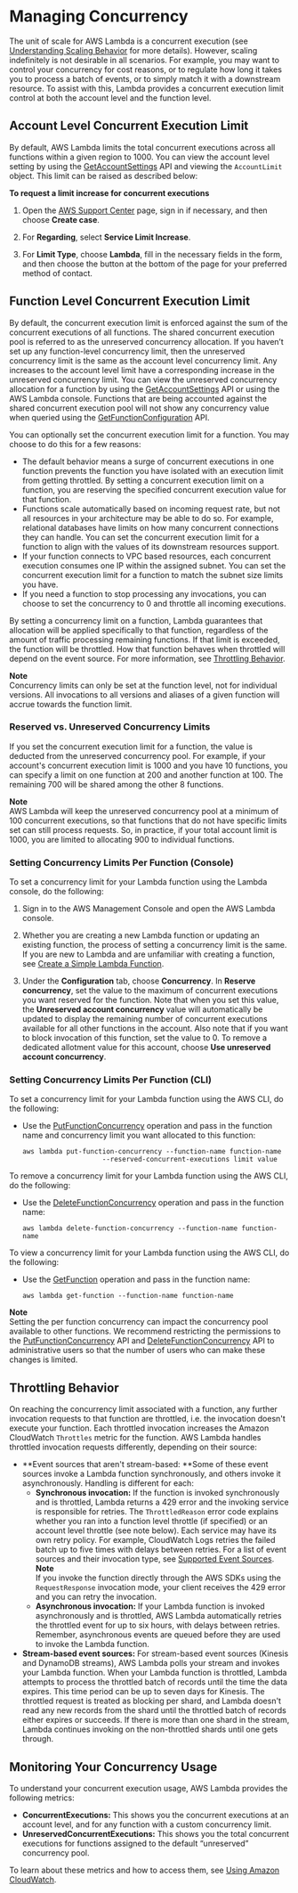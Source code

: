 # Managing Concurrency<a name="concurrent-executions"></a>

 The unit of scale for AWS Lambda is a concurrent execution \(see [Understanding Scaling Behavior](scaling.md) for more details\)\. However, scaling indefinitely is not desirable in all scenarios\. For example, you may want to control your concurrency for cost reasons, or to regulate how long it takes you to process a batch of events, or to simply match it with a downstream resource\. To assist with this, Lambda provides a concurrent execution limit control at both the account level and the function level\.

## Account Level Concurrent Execution Limit<a name="concurrent-execution-safety-limit"></a>

By default, AWS Lambda limits the total concurrent executions across all functions within a given region to 1000\. You can view the account level setting by using the [GetAccountSettings](API_GetAccountSettings.md) API and viewing the `AccountLimit` object\. This limit can be raised as described below:<a name="increase-concurrent-executions-limit"></a>

**To request a limit increase for concurrent executions**

1. Open the [AWS Support Center](https://console.aws.amazon.com/support/home#/) page, sign in if necessary, and then choose **Create case**\.

1. For **Regarding**, select **Service Limit Increase**\.

1. For **Limit Type**, choose **Lambda**, fill in the necessary fields in the form, and then choose the button at the bottom of the page for your preferred method of contact\.

## Function Level Concurrent Execution Limit<a name="per-function-concurrency"></a>

By default, the concurrent execution limit is enforced against the sum of the concurrent executions of all functions\. The shared concurrent execution pool is referred to as the unreserved concurrency allocation\. If you haven’t set up any function\-level concurrency limit, then the unreserved concurrency limit is the same as the account level concurrency limit\. Any increases to the account level limit have a corresponding increase in the unreserved concurrency limit\. You can view the unreserved concurrency allocation for a function by using the [GetAccountSettings](API_GetAccountSettings.md) API or using the AWS Lambda console\. Functions that are being accounted against the shared concurrent execution pool will not show any concurrency value when queried using the [GetFunctionConfiguration](API_GetFunctionConfiguration.md) API\.

You can optionally set the concurrent execution limit for a function\. You may choose to do this for a few reasons:
+ The default behavior means a surge of concurrent executions in one function prevents the function you have isolated with an execution limit from getting throttled\. By setting a concurrent execution limit on a function, you are reserving the specified concurrent execution value for that function\.
+ Functions scale automatically based on incoming request rate, but not all resources in your architecture may be able to do so\. For example, relational databases have limits on how many concurrent connections they can handle\. You can set the concurrent execution limit for a function to align with the values of its downstream resources support\.
+ If your function connects to VPC based resources, each concurrent execution consumes one IP within the assigned subnet\. You can set the concurrent execution limit for a function to match the subnet size limits you have\.
+ If you need a function to stop processing any invocations, you can choose to set the concurrency to 0 and throttle all incoming executions\.

By setting a concurrency limit on a function, Lambda guarantees that allocation will be applied specifically to that function, regardless of the amount of traffic processing remaining functions\. If that limit is exceeded, the function will be throttled\. How that function behaves when throttled will depend on the event source\. For more information, see [Throttling Behavior](#throttling-behavior)\.

**Note**  
Concurrency limits can only be set at the function level, not for individual versions\. All invocations to all versions and aliases of a given function will accrue towards the function limit\.

### Reserved vs\. Unreserved Concurrency Limits<a name="reserved-vs-unreserved-concurrency-limits"></a>

If you set the concurrent execution limit for a function, the value is deducted from the unreserved concurrency pool\. For example, if your account's concurrent execution limit is 1000 and you have 10 functions, you can specify a limit on one function at 200 and another function at 100\. The remaining 700 will be shared among the other 8 functions\. 

**Note**  
AWS Lambda will keep the unreserved concurrency pool at a minimum of 100 concurrent executions, so that functions that do not have specific limits set can still process requests\. So, in practice, if your total account limit is 1000, you are limited to allocating 900 to individual functions\. 

### Setting Concurrency Limits Per Function \(Console\)<a name="per-function-concurrency-console"></a>

To set a concurrency limit for your Lambda function using the Lambda console, do the following:

1. Sign in to the AWS Management Console and open the AWS Lambda console\.

1. Whether you are creating a new Lambda function or updating an existing function, the process of setting a concurrency limit is the same\. If you are new to Lambda and are unfamiliar with creating a function, see [Create a Simple Lambda Function](get-started-create-function.md)\.

1. Under the **Configuration** tab, choose **Concurrency**\. In **Reserve concurrency**, set the value to the maximum of concurrent executions you want reserved for the function\. Note that when you set this value, the **Unreserved account concurrency** value will automatically be updated to display the remaining number of concurrent executions available for all other functions in the account\. Also note that if you want to block invocation of this function, set the value to 0\. To remove a dedicated allotment value for this account, choose **Use unreserved account concurrency**\.

### Setting Concurrency Limits Per Function \(CLI\)<a name="per-function-concurrency-cli"></a>

To set a concurrency limit for your Lambda function using the AWS CLI, do the following:
+ Use the [PutFunctionConcurrency](API_PutFunctionConcurrency.md) operation and pass in the function name and concurrency limit you want allocated to this function:

  ```
  aws lambda put-function-concurrency --function-name function-name
                      --reserved-concurrent-executions limit value
  ```

To remove a concurrency limit for your Lambda function using the AWS CLI, do the following:
+ Use the [DeleteFunctionConcurrency](API_DeleteFunctionConcurrency.md) operation and pass in the function name:

  ```
  aws lambda delete-function-concurrency --function-name function-name  
  ```

To view a concurrency limit for your Lambda function using the AWS CLI, do the following:
+ Use the [GetFunction](API_GetFunctionConfiguration.md) operation and pass in the function name:

  ```
  aws lambda get-function --function-name function-name  
  ```

**Note**  
Setting the per function concurrency can impact the concurrency pool available to other functions\. We recommend restricting the permissions to the [PutFunctionConcurrency](API_PutFunctionConcurrency.md) API and [DeleteFunctionConcurrency](API_DeleteFunctionConcurrency.md) API to administrative users so that the number of users who can make these changes is limited\.

## Throttling Behavior<a name="throttling-behavior"></a>

On reaching the concurrency limit associated with a function, any further invocation requests to that function are throttled, i\.e\. the invocation doesn't execute your function\. Each throttled invocation increases the Amazon CloudWatch `Throttles` metric for the function\. AWS Lambda handles throttled invocation requests differently, depending on their source: 
+ **Event sources that aren't stream\-based: **Some of these event sources invoke a Lambda function synchronously, and others invoke it asynchronously\. Handling is different for each: 
  + **Synchronous invocation:** If the function is invoked synchronously and is throttled, Lambda returns a 429 error and the invoking service is responsible for retries\. The `ThrottledReason` error code explains whether you ran into a function level throttle \(if specified\) or an account level throttle \(see note below\)\. Each service may have its own retry policy\. For example, CloudWatch Logs retries the failed batch up to five times with delays between retries\. For a list of event sources and their invocation type, see [Supported Event Sources](invoking-lambda-function.md)\. 
**Note**  
If you invoke the function directly through the AWS SDKs using the `RequestResponse` invocation mode, your client receives the 429 error and you can retry the invocation\. 
  + **Asynchronous invocation:** If your Lambda function is invoked asynchronously and is throttled, AWS Lambda automatically retries the throttled event for up to six hours, with delays between retries\. Remember, asynchronous events are queued before they are used to invoke the Lambda function\. 
+ **Stream\-based event sources:** For stream\-based event sources \(Kinesis and DynamoDB streams\), AWS Lambda polls your stream and invokes your Lambda function\. When your Lambda function is throttled, Lambda attempts to process the throttled batch of records until the time the data expires\. This time period can be up to seven days for Kinesis\. The throttled request is treated as blocking per shard, and Lambda doesn't read any new records from the shard until the throttled batch of records either expires or succeeds\. If there is more than one shard in the stream, Lambda continues invoking on the non\-throttled shards until one gets through\. 

## Monitoring Your Concurrency Usage<a name="monitoring-concurrent-usage"></a>

To understand your concurrent execution usage, AWS Lambda provides the following metrics:
+ **ConcurrentExecutions:** This shows you the concurrent executions at an account level, and for any function with a custom concurrency limit\.
+ **UnreservedConcurrentExecutions:** This shows you the total concurrent executions for functions assigned to the default “unreserved” concurrency pool\.

To learn about these metrics and how to access them, see [Using Amazon CloudWatch](monitoring-functions.md)\. 